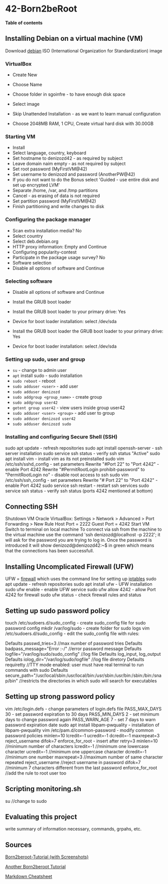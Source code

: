 # 42-Born2beRoot

**Table of contents**


## Installing Debian on a virtual machine (VM)
Download [debian](https://www.debian.org/) ISO (International Organization for Standardization) image

### VirtualBox
* Create New
* Choose Name
* Choose folder in sgoinfre - to have enough disk space
* Select image
* Skip Unattended Installation - as we want to learn manual configuration

* Choose 2048MB RAM, 1 CPU, Create virtual hard disk with 30.00GB

### Starting VM
* Install
* Select language, country, keyboard
* Set hostname to denizozd42 - as required by subject
* Leave domain naim empty - as not required by subject 
* Set root password (MyFirstVM@42)
* Set username to denizozd and password (AnotherPW@42)
* If you do not want to do the Bonus select 'Guided - use entire disk and set up encrypted LVM'
* Separate /home, /var, and /tmp partitions
* Cancel - as erasing of data is not required
* Set  partition password (MyFirstVM@42)
* Finish partitioning and write changes to disk

### Configuring the package manager
* Scan extra installation media? No
* Select country
* Select deb.debian.org
* HTTP proxy information: Empty and Continue
* Configuring popularity-contest
* Participate in the package usage survey? No
* Software selection
* Disable all options of software and Continue

### Selecting software
* Disable all options of software and Continue
* Install the GRUB boot loader
* Install the GRUB boot loader to your primary drive: Yes
* Device for boot loader installation: select /dev/sda

* Install the GRUB boot loader the GRUB boot loader to your primary drive: Yes
* Device for boot loader installation: select /dev/sda

### Setting up sudo, user and group
* `su` - change to admin user
* `apt` install sudo - sudo installation
* `sudo reboot` - reboot
* `sudo adduser <user>` - add user
* `sudo adduser denizozd`
* `sudo addgroup <group_name>` - create group
* `sudo addgroup user42`
* `getent group user42` - view users inside group user42
* `sudo adduser <user> <group>` - add user to group
* `sudo adduser denizozd user42`
* `sudo adduser denizozd sudo`

### Installing and configuring Secure Shell (SSH)
sudo apt update - refresh repositories
sudo apt install openssh-server - ssh server installation
sudo service ssh status - verify ssh status "Active"
sudo apt install vim - install vim as its not preinstalled
sudo vim /etc/ssh/sshd_config - set parameters
Rewrite "#Port 22" to "Port 4242" - enable Port 4242
Rewrite "#PermitRootLogin prohibit-password" to "PermitRootLogin no" - disable root access to ssh
sudo vim /etc/ssh/ssh_config - set parameters
Rewrite "#	Port 22" to "Port 4242" - enable Port 4242
sudo service ssh restart - restart ssh services
sudo service ssh status - verify ssh status (ports 4242 mentioned at bottom)

## Connecting SSH
Shutdown VM
Oracle VirtualBox:
Settings > Network > Advanced > Port Forwarding > New Rule
Host Port = 2222
Guest Port = 4242
Start VM
Switch to terminal on local machine
To connect via ssh from the machine to the virtual machine use the command 'ssh denizozd@localhost -p 2222'; it will ask for the password you are trying to log in. Once the password is introduced it will show denizozd@denizozd42:~$ in green which means that the connections has been successfull.

## Installing Uncomplicated Firewall (UFW)
UFW =  [firewall](https://en.wikipedia.org/wiki/Firewall_(computing)) which uses the command line for setting up [iptables](https://en.wikipedia.org/wiki/Iptables)
sudo apt update - refresh repositories
sudo apt install ufw - UFW installation
sudo ufw enable - enable UFW service
sudo ufw allow 4242 - allow Port 4242 for firewall
sudo ufw status - check firewall rules and status

## Setting up sudo password policy
touch /etc/sudoers.d/sudo_config - create sudo_config file for sudo password config
mkdir /var/log/sudo - create folder for sudo logs
vim /etc/sudoers.d/sudo_config - edit the sudo_config file with rules:

Defaults  passwd_tries=3 //max number of password tries
Defaults  badpass_message="Error :-/" //error password message
Defaults  logfile="/var/log/sudo/sudo_config" //log file
Defaults  log_input, log_output
Defaults  iolog_dir="/var/log/sudo/logfile" //log file diretory
Defaults  requiretty //TTY mode enabled: user must have real terminal to run commands with sudo
Defaults  secure_path="/usr/local/sbin:/usr/local/bin:/usr/sbin:/usr/bin:/sbin:/bin:/snap/bin" //restricts the directories in which sudo will search for executables

## Setting up strong password policy
vim /etc/login.defs - change parameters of login.defs file
PASS_MAX_DAYS 30 - set password expiration to 30 days
PASS_MIN_DAYS 2 - set minimum days to change password again
PASS_WARN_AGE 7 - set 7 days to warn password expiration date
sudo apt install libpam-pwquality - installation of libpam-pwquality
vim /etc/pam.d/common-password - modify common password policies
minlen=10 lcredit=-1 ucredit=-1 dcredit=-1 maxrepeat=3 reject_username difok=7 enforce_for_root - insert after retry=3
minlen=10 //minimum number of characters
lcredit=-1 //minimum one lowercase character
ucredit=-1 //minimum one uppercase character
dcredit=-1 //minimum one number
maxrepeat=3 //maximum number of same character repeated
reject_username //reject username in password
difok=7 //minimum 7 characters different from the last password
enforce_for_root //add the rule to root user too

## Scripting monitoring.sh
su //change to sudo


## Evaluating this project
write summary of information necessary, commands, grpahs, etc.

## Sources
[Born2beroot-Tutorial (with Screenshots)](https://github.com/gemartin99/Born2beroot-Tutorial/blob/main/README_EN.md#1--download-the-virtual-machine-iso-)

[Another Born2beroot Tutorial](https://github.com/lbordonal/01-Born2beroot/wiki#mandatory-part)

[Markdown Cheatsheet](https://github.com/adam-p/markdown-here/wiki/Markdown-Cheatsheet#headers)

